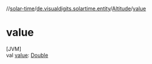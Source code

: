 //[solar-time](../../../index.md)/[de.visualdigits.solartime.entity](../index.md)/[Altitude](index.md)/[value](value.md)

# value

[JVM]\
val [value](value.md): [Double](https://kotlinlang.org/api/latest/jvm/stdlib/kotlin/-double/index.html)
